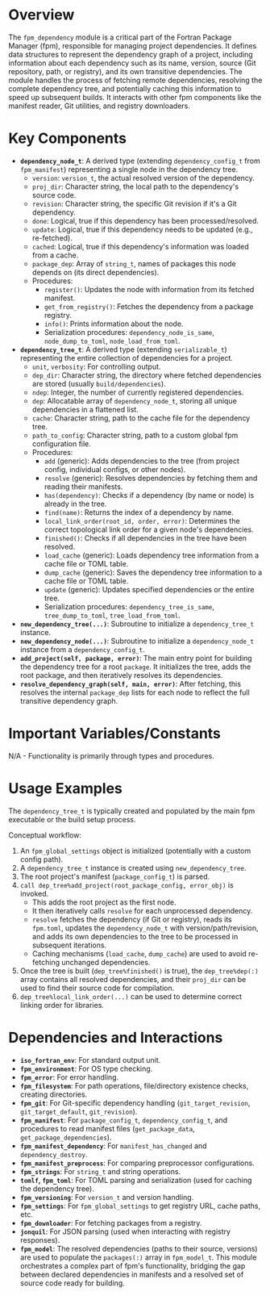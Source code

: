 # Overview
The `fpm_dependency` module is a critical part of the Fortran Package Manager (fpm), responsible for managing project dependencies. It defines data structures to represent the dependency graph of a project, including information about each dependency such as its name, version, source (Git repository, path, or registry), and its own transitive dependencies. The module handles the process of fetching remote dependencies, resolving the complete dependency tree, and potentially caching this information to speed up subsequent builds. It interacts with other fpm components like the manifest reader, Git utilities, and registry downloaders.

# Key Components
- **`dependency_node_t`**: A derived type (extending `dependency_config_t` from `fpm_manifest`) representing a single node in the dependency tree.
  - `version`: `version_t`, the actual resolved version of the dependency.
  - `proj_dir`: Character string, the local path to the dependency's source code.
  - `revision`: Character string, the specific Git revision if it's a Git dependency.
  - `done`: Logical, true if this dependency has been processed/resolved.
  - `update`: Logical, true if this dependency needs to be updated (e.g., re-fetched).
  - `cached`: Logical, true if this dependency's information was loaded from a cache.
  - `package_dep`: Array of `string_t`, names of packages this node depends on (its direct dependencies).
  - Procedures:
    - `register()`: Updates the node with information from its fetched manifest.
    - `get_from_registry()`: Fetches the dependency from a package registry.
    - `info()`: Prints information about the node.
    - Serialization procedures: `dependency_node_is_same`, `node_dump_to_toml`, `node_load_from_toml`.
- **`dependency_tree_t`**: A derived type (extending `serializable_t`) representing the entire collection of dependencies for a project.
  - `unit`, `verbosity`: For controlling output.
  - `dep_dir`: Character string, the directory where fetched dependencies are stored (usually `build/dependencies`).
  - `ndep`: Integer, the number of currently registered dependencies.
  - `dep`: Allocatable array of `dependency_node_t`, storing all unique dependencies in a flattened list.
  - `cache`: Character string, path to the cache file for the dependency tree.
  - `path_to_config`: Character string, path to a custom global fpm configuration file.
  - Procedures:
    - `add` (generic): Adds dependencies to the tree (from project config, individual configs, or other nodes).
    - `resolve` (generic): Resolves dependencies by fetching them and reading their manifests.
    - `has(dependency)`: Checks if a dependency (by name or node) is already in the tree.
    - `find(name)`: Returns the index of a dependency by name.
    - `local_link_order(root_id, order, error)`: Determines the correct topological link order for a given node's dependencies.
    - `finished()`: Checks if all dependencies in the tree have been resolved.
    - `load_cache` (generic): Loads dependency tree information from a cache file or TOML table.
    - `dump_cache` (generic): Saves the dependency tree information to a cache file or TOML table.
    - `update` (generic): Updates specified dependencies or the entire tree.
    - Serialization procedures: `dependency_tree_is_same`, `tree_dump_to_toml`, `tree_load_from_toml`.
- **`new_dependency_tree(...)`**: Subroutine to initialize a `dependency_tree_t` instance.
- **`new_dependency_node(...)`**: Subroutine to initialize a `dependency_node_t` instance from a `dependency_config_t`.
- **`add_project(self, package, error)`**: The main entry point for building the dependency tree for a root `package`. It initializes the tree, adds the root package, and then iteratively resolves its dependencies.
- **`resolve_dependency_graph(self, main, error)`**: After fetching, this resolves the internal `package_dep` lists for each node to reflect the full transitive dependency graph.

# Important Variables/Constants
N/A - Functionality is primarily through types and procedures.

# Usage Examples
The `dependency_tree_t` is typically created and populated by the main fpm executable or the build setup process.

Conceptual workflow:
1.  An `fpm_global_settings` object is initialized (potentially with a custom config path).
2.  A `dependency_tree_t` instance is created using `new_dependency_tree`.
3.  The root project's manifest (`package_config_t`) is parsed.
4.  `call dep_tree%add_project(root_package_config, error_obj)` is invoked.
    *   This adds the root project as the first node.
    *   It then iteratively calls `resolve` for each unprocessed dependency.
    *   `resolve` fetches the dependency (if Git or registry), reads its `fpm.toml`, updates the `dependency_node_t` with version/path/revision, and adds its own dependencies to the tree to be processed in subsequent iterations.
    *   Caching mechanisms (`load_cache`, `dump_cache`) are used to avoid re-fetching unchanged dependencies.
5.  Once the tree is built (`dep_tree%finished()` is true), the `dep_tree%dep(:)` array contains all resolved dependencies, and their `proj_dir` can be used to find their source code for compilation.
6.  `dep_tree%local_link_order(...)` can be used to determine correct linking order for libraries.

# Dependencies and Interactions
- **`iso_fortran_env`**: For standard output unit.
- **`fpm_environment`**: For OS type checking.
- **`fpm_error`**: For error handling.
- **`fpm_filesystem`**: For path operations, file/directory existence checks, creating directories.
- **`fpm_git`**: For Git-specific dependency handling (`git_target_revision`, `git_target_default`, `git_revision`).
- **`fpm_manifest`**: For `package_config_t`, `dependency_config_t`, and procedures to read manifest files (`get_package_data`, `get_package_dependencies`).
- **`fpm_manifest_dependency`**: For `manifest_has_changed` and `dependency_destroy`.
- **`fpm_manifest_preprocess`**: For comparing preprocessor configurations.
- **`fpm_strings`**: For `string_t` and string operations.
- **`tomlf`, `fpm_toml`**: For TOML parsing and serialization (used for caching the dependency tree).
- **`fpm_versioning`**: For `version_t` and version handling.
- **`fpm_settings`**: For `fpm_global_settings` to get registry URL, cache paths, etc.
- **`fpm_downloader`**: For fetching packages from a registry.
- **`jonquil`**: For JSON parsing (used when interacting with registry responses).
- **`fpm_model`**: The resolved dependencies (paths to their source, versions) are used to populate the `packages(:)` array in `fpm_model_t`.
This module orchestrates a complex part of fpm's functionality, bridging the gap between declared dependencies in manifests and a resolved set of source code ready for building.

